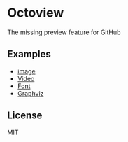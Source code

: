 # Octoview

The missing preview feature for GitHub

## Examples

* [image]()
* [Video](https://github.com/bower-media-samples/big-buck-bunny-1080p-60fps-30s/blob/master/video.mp4)
* [Font](https://github.com/google/fonts/blob/master/ofl/inconsolata/Inconsolata-Regular.ttf)
* [Graphviz](https://github.com/mdaines/viz.js/blob/master/tests/graphs/subgraphs.dot)

## License

MIT
